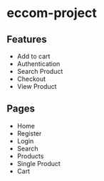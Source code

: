 # eccom-project

## Features

- Add to cart
- Authentication
- Search Product
- Checkout
- View Product

## Pages

- Home
- Register
- Login
- Search
- Products
- Single Product
- Cart
